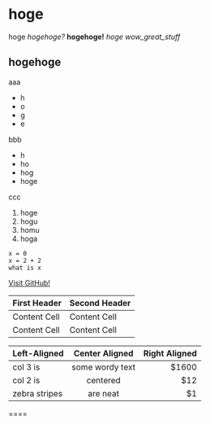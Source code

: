 # hoge
hoge *hogehoge?* **hogehoge!** _hoge_ _wow_great_stuff_
## hogehoge
aaa
* h
* o
* g
* e

bbb
- h
- ho
- hog
- hoge

ccc

1. hoge
1. hogu
1. homu
1. hoga

```
x = 0
x = 2 + 2
what is x
```

[Visit GitHub!](http://www.github.com)

First Header  | Second Header
------------- | -------------
Content Cell  | Content Cell
Content Cell  | Content Cell

| Left-Aligned  | Center Aligned  | Right Aligned |
| :------------ |:---------------:| -----:|
| col 3 is      | some wordy text | $1600 |
| col 2 is      | centered        |   $12 |
| zebra stripes | are neat        |    $1 |

====

